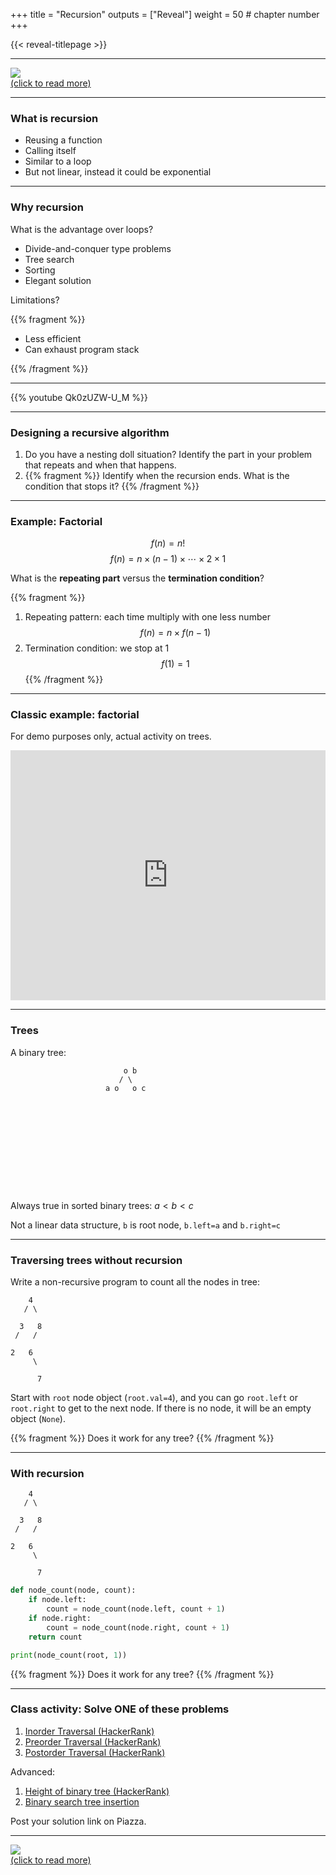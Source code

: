 +++
title = "Recursion"
outputs = ["Reveal"]
weight = 50 # chapter number
+++

<style>
div.goat > svg {
    width: 200px; max-height: 200px; margin-left: auto; margin-right: auto;
}
</style>

{{< reveal-titlepage >}}
  
---

[![](https://www.smbc-comics.com/comics/1562409923-20190706.png)<br>
(click to read more)](http://smbc-comics.com/comic/recursion)

---

### What is recursion

- Reusing a function
- Calling itself
- Similar to a loop
- But not linear, instead it could be exponential


---

### Why recursion

What is the advantage over loops?
- Divide-and-conquer type problems
- Tree search
- Sorting
- Elegant solution

Limitations?

{{% fragment %}}

- Less efficient
- Can exhaust program stack

{{% /fragment %}}

---

{{% youtube Qk0zUZW-U_M %}}

---

### Designing a recursive algorithm

1. Do you have a nesting doll situation? Identify the part in your problem that repeats and when that happens. 
1. {{% fragment %}} Identify when the recursion ends. What is the condition that stops it? {{% /fragment %}}

---

### Example: Factorial

$$f(n)=n!$$
$$f(n)=n\times{}(n-1)\times\cdots\times{}2\times{}1$$

What is the **repeating part** versus the **termination condition**?

{{% fragment %}}
1. Repeating pattern: each time multiply with one less number $$f(n)=n\times f(n-1)$$
1. Termination condition: we stop at 1 $$f(1)=1$$
{{% /fragment %}}

---

### Classic example: factorial

For demo purposes only, actual activity on trees.
<iframe height="400px" width="100%" src="https://repl.it/@cengique/Recursion-factorial?lite=true" scrolling="no" frameborder="no" allowtransparency="true" allowfullscreen="true" sandbox="allow-forms allow-pointer-lock allow-popups allow-same-origin allow-scripts allow-modals"></iframe>

---

### Trees

A binary tree:

<div style="width: 200px; height: 200px; margin-left: auto; margin-right: auto">

```goat
    o b 
   / \
a o   o c
```
</div>

Always true in sorted binary trees:
$a<b<c$

Not a linear data structure, `b` is root node, `b.left=a` and `b.right=c`

---

### Traversing trees without recursion

Write a non-recursive program to count all the nodes in tree:


```goat
    4 
   / \
   
  3   8 
 /   /
 
2   6
     \
     
      7
```

Start with `root` node object (`root.val=4`), and you can go `root.left` or `root.right` to get to the next node. If there is no node, it will be an empty object (`None`).

{{% fragment %}}
Does it work for any tree?
{{% /fragment %}}

---

### With recursion

```goat
    4 
   / \
   
  3   8 
 /   /
 
2   6
     \
     
      7
```

```python
def node_count(node, count):
    if node.left:
        count = node_count(node.left, count + 1)
    if node.right:
        count = node_count(node.right, count + 1)
    return count

print(node_count(root, 1))
```

{{% fragment %}}
Does it work for any tree?
{{% /fragment %}}

---

### Class activity: Solve ONE of these problems

1. [Inorder Traversal (HackerRank)](https://www.hackerrank.com/challenges/tree-inorder-traversal/problem?isFullScreen=true)
1. [Preorder Traversal (HackerRank)](https://www.hackerrank.com/challenges/tree-preorder-traversal/problem?isFullScreen=true)
1. [Postorder Traversal (HackerRank)](https://www.hackerrank.com/challenges/tree-postorder-traversal/problem?isFullScreen=true)

Advanced:
1. [Height of binary tree (HackerRank)](https://www.hackerrank.com/challenges/tree-height-of-a-binary-tree/problem?isFullScreen=true)
1. [Binary search tree insertion](https://www.hackerrank.com/challenges/binary-search-tree-insertion/problem?isFullScreen=true)

Post your solution link on Piazza.

---

[![](https://imgs.xkcd.com/comics/fixing_problems.png)<br>
(click to read more)](https://xkcd.com/1739/)

